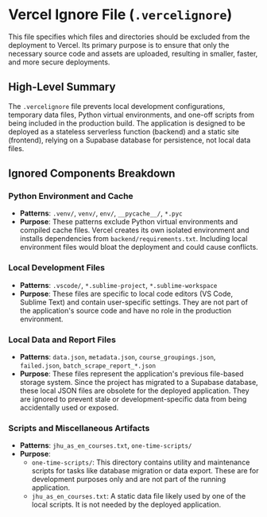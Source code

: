 # Vercel Ignore File (`.vercelignore`)

This file specifies which files and directories should be excluded from the deployment to Vercel. Its primary purpose is to ensure that only the necessary source code and assets are uploaded, resulting in smaller, faster, and more secure deployments.

## High-Level Summary

The `.vercelignore` file prevents local development configurations, temporary data files, Python virtual environments, and one-off scripts from being included in the production build. The application is designed to be deployed as a stateless serverless function (backend) and a static site (frontend), relying on a Supabase database for persistence, not local data files.

## Ignored Components Breakdown

### Python Environment and Cache

- **Patterns**: `.venv/`, `venv/`, `env/`, `__pycache__/`, `*.pyc`
- **Purpose**: These patterns exclude Python virtual environments and compiled cache files. Vercel creates its own isolated environment and installs dependencies from `backend/requirements.txt`. Including local environment files would bloat the deployment and could cause conflicts.

### Local Development Files

- **Patterns**: `.vscode/`, `*.sublime-project`, `*.sublime-workspace`
- **Purpose**: These files are specific to local code editors (VS Code, Sublime Text) and contain user-specific settings. They are not part of the application's source code and have no role in the production environment.

### Local Data and Report Files

- **Patterns**: `data.json`, `metadata.json`, `course_groupings.json`, `failed.json`, `batch_scrape_report_*.json`
- **Purpose**: These files represent the application's previous file-based storage system. Since the project has migrated to a Supabase database, these local JSON files are obsolete for the deployed application. They are ignored to prevent stale or development-specific data from being accidentally used or exposed.

### Scripts and Miscellaneous Artifacts

- **Patterns**: `jhu_as_en_courses.txt`, `one-time-scripts/`
- **Purpose**:
    - `one-time-scripts/`: This directory contains utility and maintenance scripts for tasks like database migration or data export. These are for development purposes only and are not part of the running application.
    - `jhu_as_en_courses.txt`: A static data file likely used by one of the local scripts. It is not needed by the deployed application.